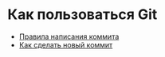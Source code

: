 # Как пользоваться Git
- [Правила написания коммита](./rules_commit.md)
- [Как сделать новый коммит](./commit_help.md)
